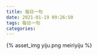```yaml
---
title: 每日一句
date: 2021-01-19 09:26:50
tags: 每日一句
categories: 
---
```


{% asset_img yiju.png meiriyiju %}